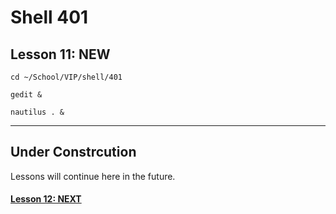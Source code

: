 # Shell 401
## Lesson 11: NEW

`cd ~/School/VIP/shell/401`

`gedit &`

`nautilus . &`
___

## Under Constrcution
Lessons will continue here in the future.

#### [Lesson 12: NEXT](https://github.com/inkVerb/vip/blob/master/401-shell/Lesson-12.md)
